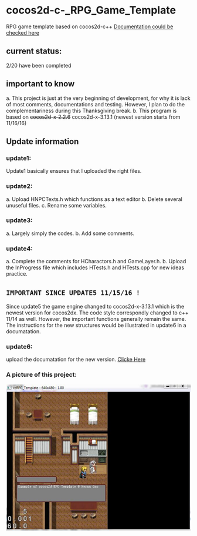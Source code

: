 # cocos2d-c-_RPG_Game_Template
RPG game template based on cocos2d-c++
[Documentation could be checked here](https://codedocs.xyz/HeranGa0/HExperiment/index.html)

## current status:
2/20 have been completed

## important to know
a. 
  This project is just at the very beginning of development, for why it is lack of most comments, documentations and testing.
  However, I plan to do the complementariness during this Thanksgiving break.
b.
  This program is based on ~~cocos2d-x-2.2.6~~ cocos2d-x-3.13.1 (newest version starts from 11/16/16)
## Update information
### update1: 
   Update1 basically ensures that I uploaded the right files.
       
### update2:
   a. Upload HNPCTexts.h which functions as a text editor
   b. Delete several unuseful files.
   c. Rename some variables.
### update3:
   a. Largely simply the codes.
   b. Add some comments. 
### update4:
   a. Complete the comments for HCharactors.h and GameLayer.h.
   b. Upload the InProgress file which includes HTests.h and HTests.cpp for new ideas practice.
   
## `IMPORTANT SINCE UPDATE5 11/15/16 !`
   Since update5 the game engine changed to cocos2d-x-3.13.1 which is the newest version for cocos2dx. 
   The code style correspondly changed to c++ 11/14 as well. However, the important functions  generally remain the same.
   The instructions for the new structures would be illustrated in update6 in a documatation.
### update6:
   upload the documatation for the new version. [Clicke Here](https://codedocs.xyz/HeranGa0/HExperiment/index.html)
   
   
   
        
### A picture of this project:
![Alt text](exampleCC.jpg?raw=true "Optional Title")

